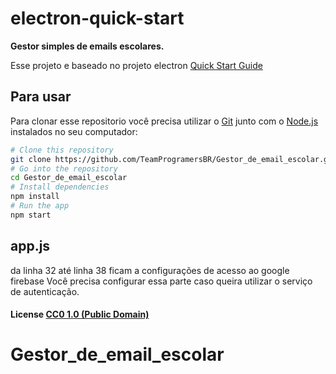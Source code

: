 # electron-quick-start

**Gestor simples de emails escolares.**

Esse projeto e baseado no projeto electron [Quick Start Guide](http://electron.atom.io/docs/tutorial/quick-start)


## Para usar

Para clonar esse repositorio você precisa utilizar o  [Git](https://git-scm.com) junto com o [Node.js](https://nodejs.org/en/download/)  instalados no seu computador:

```bash
# Clone this repository
git clone https://github.com/TeamProgramersBR/Gestor_de_email_escolar.git
# Go into the repository
cd Gestor_de_email_escolar
# Install dependencies
npm install
# Run the app
npm start
```
## app.js
da linha 32 até linha 38 ficam a configurações de acesso ao google firebase
Você precisa configurar essa parte caso queira utilizar o serviço de autenticação.

#### License [CC0 1.0 (Public Domain)](LICENSE.md)
# Gestor_de_email_escolar
